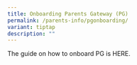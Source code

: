 ```yaml
---
title: Onboarding Parents Gateway (PG)
permalink: /parents-info/pgonboarding/
variant: tiptap
description: ""
---
```

<p>The guide on how to onboard PG is HERE.</p><p></p>